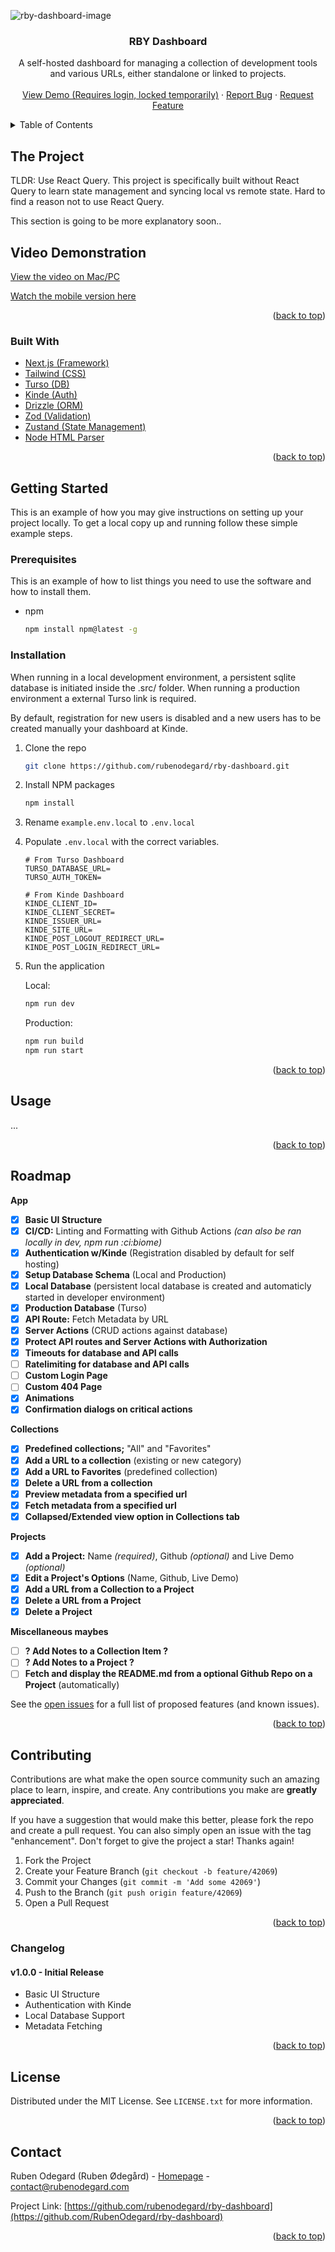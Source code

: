 <a name="readme-top"></a>

![rby-dashboard-image](https://s3-api.udev.no/public-images/developer-dashboard.png)

<h3 align="center">RBY Dashboard</h3>

<p align="center">
A self-hosted dashboard for managing a collection of development tools and various URLs, either standalone or linked to projects.
    <br />
    <br />
    <a href="dashboard.rby.no">View Demo (Requires login, locked temporarily)</a>
    ·
    <a href="https://github.com/rubenodegard/rby-dashboard/issues">Report Bug</a>
    ·
    <a href="https://github.com/rubenodegard/rby-dashboard/issues">Request Feature</a>
  </p>
</div>

<details>
  <summary>Table of Contents</summary>
  <ol>
    <li>
      <a href="#the-project">The Project</a>
      <ul>
        <li><a href="#video-demonstration">Video Demonstration</a></li>
        <li><a href="#built-with">Built With</a></li>
      </ul>
    </li>
    <li>
      <a href="#getting-started">Getting Started</a>
      <ul>
        <li><a href="#prerequisites">Prerequisites</a></li>
        <li><a href="#installation">Installation</a></li>
      </ul>
    </li>
    <li><a href="#usage">Usage</a></li>
    <li><a href="#roadmap">Roadmap</a></li>
    <li><a href="#contributing">Contributing</a></li>
    <li><a href="#license">License</a></li>
    <li><a href="#contact">Contact</a></li>
  </ol>
</details>

<!-- ABOUT THE PROJECT -->

## The Project

TLDR: Use React Query. This project is specifically built without React Query to learn state management and syncing local vs remote state. Hard to find a reason not to use React Query.

This section is going to be more explanatory soon..

## Video Demonstration

[View the video on Mac/PC](https://s3-api.udev.no/public-videos/rby-dashboard-video.mp4)

[Watch the mobile version here](https://www.youtube.com/watch?v=Wp9TTuOef6A)

<!-- Content -->

<p align="right">(<a href="#readme-top">back to top</a>)</p>

### Built With

- [Next.js (Framework)](https://nextjs.org/)
- [Tailwind (CSS)](https://tailwindcss.com/)
- [Turso (DB)](link_to_turso)
- [Kinde (Auth)](link_to_kinde)
- [Drizzle (ORM)](link_to_drizzle)
- [Zod (Validation)](link_to_zod)
- [Zustand (State Management)](link_to_zustand)
- [Node HTML Parser](https://www.npmjs.com/package/node-html-parser)

<p align="right">(<a href="#readme-top">back to top</a>)</p>

<!-- GETTING STARTED -->

## Getting Started

This is an example of how you may give instructions on setting up your project
locally. To get a local copy up and running follow these simple example steps.

### Prerequisites

This is an example of how to list things you need to use the software and how to
install them.

- npm
  ```sh
  npm install npm@latest -g
  ```

### Installation

When running in a local development environment, a persistent sqlite database is
initiated inside the .src/ folder. When running a production environment a
external Turso link is required.

By default, registration for new users is disabled and a new users has to be
created manually your dashboard at Kinde.

1. Clone the repo
   ```sh
   git clone https://github.com/rubenodegard/rby-dashboard.git
   ```
2. Install NPM packages
   ```sh
   npm install
   ```
3. Rename `example.env.local` to `.env.local`
4. Populate `.env.local` with the correct variables.

   ```
   # From Turso Dashboard
   TURSO_DATABASE_URL=
   TURSO_AUTH_TOKEN=

   # From Kinde Dashboard
   KINDE_CLIENT_ID=
   KINDE_CLIENT_SECRET=
   KINDE_ISSUER_URL=
   KINDE_SITE_URL=
   KINDE_POST_LOGOUT_REDIRECT_URL=
   KINDE_POST_LOGIN_REDIRECT_URL=
   ```

5. Run the application

   Local:

   ```sh
   npm run dev
   ```

   Production:

   ```sh
   npm run build
   npm run start
   ```

<p align="right">(<a href="#readme-top">back to top</a>)</p>

## Usage

...

<p align="right">(<a href="#readme-top">back to top</a>)</p>

<!-- ROADMAP -->

## Roadmap

**App**
- [x] **Basic UI Structure**
- [x] **CI/CD:** Linting and Formatting with Github Actions _(can also be ran locally in dev, npm run :ci:biome)_
- [x] **Authentication w/Kinde** (Registration disabled by default for self hosting)
- [x] **Setup Database Schema** (Local and Production)
- [x] **Local Database** (persistent local database is created and automaticly started in developer environment)
- [x] **Production Database** (Turso)
- [x] **API Route:** Fetch Metadata by URL
- [x] **Server Actions** (CRUD actions against database)
- [x] **Protect API routes and Server Actions with Authorization**
- [x] **Timeouts for database and API calls**
- [ ] **Ratelimiting for database and API calls**
- [ ] **Custom Login Page** 
- [ ] **Custom 404 Page**
- [x] **Animations** 
- [x] **Confirmation dialogs on critical actions**

**Collections**
- [x] **Predefined collections;** "All" and "Favorites"
- [x] **Add a URL to a collection** (existing or new category)
- [x] **Add a URL to Favorites** (predefined collection)
- [x] **Delete a URL from a collection**
- [x] **Preview metadata from a specified url**
- [x] **Fetch metadata from a specified url**
- [x] **Collapsed/Extended view option in Collections tab**

**Projects**
- [x] **Add a Project:** Name _(required)_, Github _(optional)_ and Live Demo _(optional)_
- [x] **Edit a Project's Options** (Name, Github, Live Demo)
- [x] **Add a URL from a Collection to a Project**
- [x] **Delete a URL from a Project**
- [x] **Delete a Project**

**Miscellaneous maybes**
- [ ] **? Add Notes to a Collection Item ?**
- [ ] **? Add Notes to a Project ?**
- [ ] **Fetch and display the README.md from a optional Github Repo on a Project** (automatically)

See the
[open issues](https://github.com/othneildrew/Best-README-Template/issues) for a
full list of proposed features (and known issues).

<p align="right">(<a href="#readme-top">back to top</a>)</p>

<!-- CONTRIBUTING -->

## Contributing

Contributions are what make the open source community such an amazing place to
learn, inspire, and create. Any contributions you make are **greatly
appreciated**.

If you have a suggestion that would make this better, please fork the repo and
create a pull request. You can also simply open an issue with the tag
"enhancement". Don't forget to give the project a star! Thanks again!

1. Fork the Project
2. Create your Feature Branch (`git checkout -b feature/42069`)
3. Commit your Changes (`git commit -m 'Add some 42069'`)
4. Push to the Branch (`git push origin feature/42069`)
5. Open a Pull Request

<p align="right">(<a href="#readme-top">back to top</a>)</p>

### Changelog
#### v1.0.0 - Initial Release
- Basic UI Structure
- Authentication with Kinde
- Local Database Support
- Metadata Fetching

<!-- LICENSE -->

<p align="right">(<a href="#readme-top">back to top</a>)</p>

## License

Distributed under the MIT License. See `LICENSE.txt` for more information.

<p align="right">(<a href="#readme-top">back to top</a>)</p>

<!-- CONTACT -->

## Contact

Ruben Odegard (Ruben Ødegård) - [Homepage](https://rubenodegard.com) -
contact@rubenodegard.com

Project Link:
[https://github.com/rubenodegard/rby-dashboard](https://github.com/RubenOdegard/rby-dashboard)

<p align="right">(<a href="#readme-top">back to top</a>)</p>
